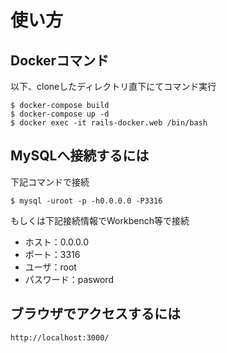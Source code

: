 # 使い方
## Dockerコマンド
以下、cloneしたディレクトリ直下にてコマンド実行

```
$ docker-compose build
$ docker-compose up -d
$ docker exec -it rails-docker.web /bin/bash
```

## MySQLへ接続するには
下記コマンドで接続

```
$ mysql -uroot -p -h0.0.0.0 -P3316
```

もしくは下記接続情報でWorkbench等で接続
- ホスト：0.0.0.0
- ポート：3316
- ユーザ：root
- パスワード：pasword

## ブラウザでアクセスするには

```
http://localhost:3000/
```
